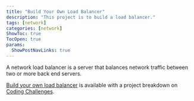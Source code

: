 ```yaml
---
title: "Build Your Own Load Balancer"
description: "This project is to build a load balancer."
tags: [network]
categories: [network]
ShowToc: true
TocOpen: true
params:
  ShowPostNavLinks: true
---
```


A network load balancer is a server that balances network traffic between two or more back end servers.
<!--more-->

[Build your own load balancer](https://codingchallenges.fyi/challenges/challenge-load-balancer) is available with a project breakdown on [Coding Challenges](https://codingchallenges.fyi/).